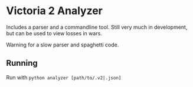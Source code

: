 # Victoria 2 Analyzer

Includes a parser and a commandline tool. Still very much in development, but can be used to view losses in wars.

Warning for a slow parser and spaghetti code.

## Running

Run with
`python analyzer [path/to/.v2|.json]`